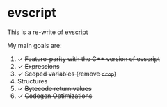 # evscript

This is a re-write of [evscript](https://github.com/eievui5/evscript)

My main goals are:
1. ✓ ~~Feature-parity with the C++ version of evscript~~
2. ✓ ~~Expressions~~
3. ✓ ~~Scoped variables (remove `drop`)~~
4. Structures
5. ✓ ~~Bytecode return values~~
7. ✓ ~~Codegen Optimizations~~
